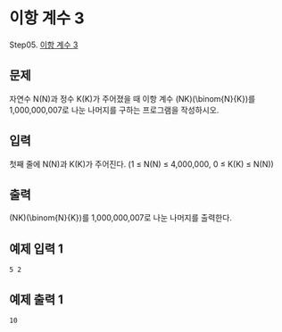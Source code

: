 # 이항 계수 3

Step05. [이항 계수 3](https://www.acmicpc.net/problem/11401)

## 문제

자연수 N\(N\)과 정수 K\(K\)가 주어졌을 때 이항 계수 (NK)\(\binom{N}{K}\)를 1,000,000,007로 나눈 나머지를 구하는 프로그램을 작성하시오.

## 입력

첫째 줄에 N\(N\)과 K\(K\)가 주어진다. (1 ≤ N\(N\) ≤ 4,000,000, 0 ≤ K\(K\) ≤ N\(N\))

## 출력

 (NK)\(\binom{N}{K}\)를 1,000,000,007로 나눈 나머지를 출력한다.

## 예제 입력 1 

```
5 2
```

## 예제 출력 1 

```
10
```
